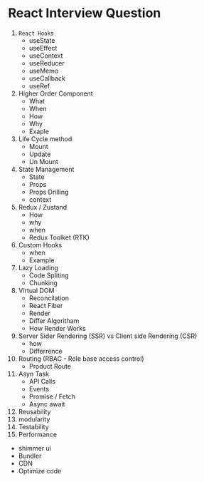 # React Interview Question
1. ``` React Hooks ```
   - useState
   - useEffect
   - useContext
   - useReducer
   - useMemo
   - useCallback
   - useRef
2. Higher Order Component
   - What
   - When
   - How
   - Why
   - Exaple
3. Life Cycle method
   - Mount
   - Update
   - Un Mount
4. State Management
   - State
   - Props
   - Props Drilling
   - context
5. Redux / Zustand
   - How
   - why
   - when
   - Redux Toolket (RTK)
6. Custom Hooks
   - when
   - Example
7. Lazy Loading
   - Code Spliting
   - Chunking
8. Virtual DOM
   - Reconcilation
   - React Fiber
   - Render
   - Differ Algoritham
   - How Render Works
9. Server Sider Rendering (SSR) vs Client side Rendering (CSR)
    - how
    - Differrence
10. Routing (RBAC - Role base access control)
    - Product Route
11. Asyn Task
    - API Calls
    - Events
    - Promise / Fetch
    - Async await
12. Reusability
13. modularity
14. Testability
15. Performance
   - shimmer ui
   - Bundler
   - CDN
   - Optimize code
